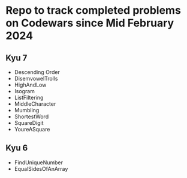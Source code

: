 # Repo to track completed problems on Codewars since Mid February 2024

## Kyu 7

- Descending Order
- DisemvowelTrolls
- HighAndLow
- Isogram
- ListFiltering
- MiddleCharacter
- Mumbling
- ShortestWord
- SquareDigit
- YoureASquare

## Kyu 6

- FindUniqueNumber
- EqualSidesOfAnArray


